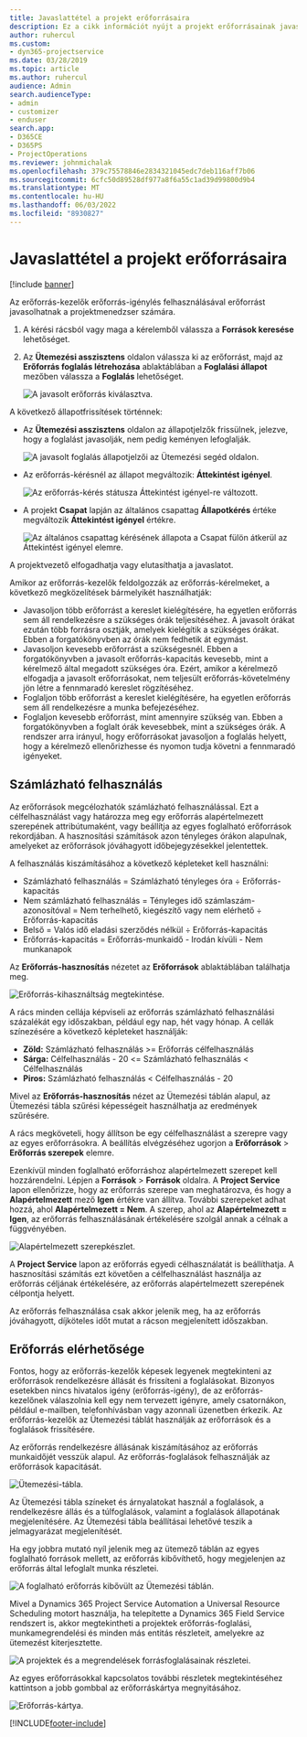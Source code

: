 ```yaml
---
title: Javaslattétel a projekt erőforrásaira
description: Ez a cikk információt nyújt a projekt erőforrásainak javaslatáról.
author: ruhercul
ms.custom:
- dyn365-projectservice
ms.date: 03/28/2019
ms.topic: article
ms.author: ruhercul
audience: Admin
search.audienceType:
- admin
- customizer
- enduser
search.app:
- D365CE
- D365PS
- ProjectOperations
ms.reviewer: johnmichalak
ms.openlocfilehash: 379c75578846e2834321045edc7deb116aff7b06
ms.sourcegitcommit: 6cfc50d89528df977a8f6a55c1ad39d99800d9b4
ms.translationtype: MT
ms.contentlocale: hu-HU
ms.lasthandoff: 06/03/2022
ms.locfileid: "8930827"
---
```

# <a name="propose-project-resources"></a>Javaslattétel a projekt erőforrásaira

[!include [banner](../includes/psa-now-project-operations.md)]

Az erőforrás-kezelők erőforrás-igénylés felhasználásával erőforrást javasolhatnak a projektmenedzser számára.

1. A kérési rácsból vagy maga a kérelemből válassza a **Források keresése** lehetőséget.
2. Az **Ütemezési asszisztens** oldalon válassza ki az erőforrást, majd az **Erőforrás foglalás létrehozása** ablaktáblában a **Foglalási állapot** mezőben válassza a **Foglalás** lehetőséget.

    ![A javasolt erőforrás kiválasztva.](media/Resource-Management-image62.png)

A következő állapotfrissítések történnek:

- Az **Ütemezési asszisztens** oldalon az állapotjelzők frissülnek, jelezve, hogy a foglalást javasolják, nem pedig keményen lefoglalják.

    ![A javasolt foglalás állapotjelzői az Ütemezési segéd oldalon.](media/Resource-Management-image63.png)

- Az erőforrás-kérésnél az állapot megváltozik: **Áttekintést igényel**.

    ![Az erőforrás-kérés státusza Áttekintést igényel-re változott.](media/Resource-Management-image64.png)

- A projekt **Csapat** lapján az általános csapattag **Állapotkérés** értéke megváltozik **Áttekintést igényel** értékre.

    ![Az általános csapattag kérésének állapota a Csapat fülön átkerül az Áttekintést igényel elemre.](media/Resource-Management-image48.png)

A projektvezető elfogadhatja vagy elutasíthatja a javaslatot.

Amikor az erőforrás-kezelők feldolgozzák az erőforrás-kérelmeket, a következő megközelítések bármelyikét használhatják:

- Javasoljon több erőforrást a kereslet kielégítésére, ha egyetlen erőforrás sem áll rendelkezésre a szükséges órák teljesítéséhez. A javasolt órákat ezután több forrásra osztják, amelyek kielégítik a szükséges órákat. Ebben a forgatókönyvben az órák nem fedhetik át egymást.
- Javasoljon kevesebb erőforrást a szükségesnél. Ebben a forgatókönyvben a javasolt erőforrás-kapacitás kevesebb, mint a kérelmező által megadott szükséges óra. Ezért, amikor a kérelmező elfogadja a javasolt erőforrásokat, nem teljesült erőforrás-követelmény jön létre a fennmaradó kereslet rögzítéséhez.
- Foglaljon több erőforrást a kereslet kielégítésére, ha egyetlen erőforrás sem áll rendelkezésre a munka befejezéséhez.
- Foglaljon kevesebb erőforrást, mint amennyire szükség van. Ebben a forgatókönyvben a foglalt órák kevesebbek, mint a szükséges órák. A rendszer arra irányul, hogy erőforrásokat javasoljon a foglalás helyett, hogy a kérelmező ellenőrizhesse és nyomon tudja követni a fennmaradó igényeket.

## <a name="billable-utilization"></a>Számlázható felhasználás

Az erőforrások megcélozhatók számlázható felhasználással. Ezt a célfelhasználást vagy határozza meg egy erőforrás alapértelmezett szerepének attribútumaként, vagy beállítja az egyes foglalható erőforrások rekordjában. A hasznosítási számítások azon tényleges órákon alapulnak, amelyeket az erőforrások jóváhagyott időbejegyzésekkel jelentettek.

A felhasználás kiszámításához a következő képleteket kell használni:

- Számlázható felhasználás = Számlázható tényleges óra ÷ Erőforrás-kapacitás
- Nem számlázható felhasználás = Tényleges idő számlaszám-azonosítóval = Nem terhelhető, kiegészítő vagy nem elérhető ÷ Erőforrás-kapacitás
- Belső = Valós idő eladási szerződés nélkül ÷ Erőforrás-kapacitás
- Erőforrás-kapacitás = Erőforrás-munkaidő - Irodán kívüli - Nem munkanapok

Az **Erőforrás-hasznosítás** nézetet az **Erőforrások** ablaktáblában találhatja meg.

![Erőforrás-kihasználtság megtekintése.](media/Resource-Management-image65.png)

A rács minden cellája képviseli az erőforrás számlázható felhasználási százalékát egy időszakban, például egy nap, hét vagy hónap. A cellák színezésére a következő képleteket használják:

- **Zöld:** Számlázható felhasználás \>= Erőforrás célfelhasználás
- **Sárga:** Célfelhasználás - 20 \<= Számlázható felhasználás \< Célfelhasználás
- **Piros:** Számlázható felhasználás \< Célfelhasználás - 20

Mivel az **Erőforrás-hasznosítás** nézet az Ütemezési táblán alapul, az Ütemezési tábla szűrési képességeit használhatja az eredmények szűrésére.

A rács megköveteli, hogy állítson be egy célfelhasználást a szerepre vagy az egyes erőforrásokra. A beállítás elvégzéséhez ugorjon a **Erőforrások** \> **Erőforrás szerepek** elemre.

Ezenkívül minden foglalható erőforráshoz alapértelmezett szerepet kell hozzárendelni. Lépjen a **Források** \> **Források** oldalra. A **Project Service** lapon ellenőrizze, hogy az erőforrás szerepe van meghatározva, és hogy a **Alapértelmezett** mező **Igen** értékre van állítva. További szerepeket adhat hozzá, ahol **Alapértelmezett = Nem**. A szerep, ahol az **Alapértelmezett = Igen**, az erőforrás felhasználásának értékelésére szolgál annak a célnak a függvényében.

![Alapértelmezett szerepkészlet.](media/Resource-Management-image67.png)

A **Project Service** lapon az erőforrás egyedi célhasználatát is beállíthatja. A hasznosítási számítás ezt követően a célfelhasználást használja az erőforrás céljának értékelésére, az erőforrás alapértelmezett szerepének célpontja helyett.

Az erőforrás felhasználása csak akkor jelenik meg, ha az erőforrás jóváhagyott, díjköteles időt mutat a rácson megjelenített időszakban.

## <a name="resource-availability"></a>Erőforrás elérhetősége

Fontos, hogy az erőforrás-kezelők képesek legyenek megtekinteni az erőforrások rendelkezésre állását és frissíteni a foglalásokat. Bizonyos esetekben nincs hivatalos igény (erőforrás-igény), de az erőforrás-kezelőnek válaszolnia kell egy nem tervezett igényre, amely csatornákon, például e-mailben, telefonhívásban vagy azonnali üzenetben érkezik. Az erőforrás-kezelők az Ütemezési táblát használják az erőforrások és a foglalások frissítésére.

Az erőforrás rendelkezésre állásának kiszámításához az erőforrás munkaidőjét vesszük alapul. Az erőforrás-foglalások felhasználják az erőforrások kapacitását.

![Ütemezési-tábla.](media/Resource-Management-image68.png)

Az Ütemezési tábla színeket és árnyalatokat használ a foglalások, a rendelkezésre állás és a túlfoglalások, valamint a foglalások állapotának megjelenítésére. Az Ütemezési tábla beállításai lehetővé teszik a jelmagyarázat megjelenítését.

Ha egy jobbra mutató nyíl jelenik meg az ütemező táblán az egyes foglalható források mellett, az erőforrás kibővíthető, hogy megjelenjen az erőforrás által lefoglalt munka részletei.

![A foglalható erőforrás kibővült az Ütemezési táblán.](media/Resource-Management-image69.png)

Mivel a Dynamics 365 Project Service Automation a Universal Resource Scheduling motort használja, ha telepítette a Dynamics 365 Field Service rendszert is, akkor megtekintheti a projektek erőforrás-foglalási, munkamegrendelési és minden más entitás részleteit, amelyekre az ütemezést kiterjesztette.

![A projektek és a megrendelések forrásfoglalásainak részletei.](media/Resource-Management-image70.png)

Az egyes erőforrásokkal kapcsolatos további részletek megtekintéséhez kattintson a jobb gombbal az erőforráskártya megnyitásához.

![Erőforrás-kártya.](media/Resource-Management-image71.png)


[!INCLUDE[footer-include](../includes/footer-banner.md)]
